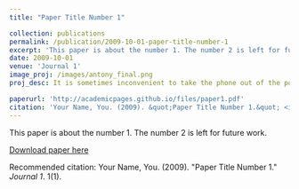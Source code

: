 ```yaml
---
title: "Paper Title Number 1"

collection: publications
permalink: /publication/2009-10-01-paper-title-number-1
excerpt: 'This paper is about the number 1. The number 2 is left for future work.'
date: 2009-10-01
venue: 'Journal 1'
image_proj: /images/antony_final.png
proj_desc: It is sometimes inconvenient to take the phone out of the pocket to view information from the phone. This retrieval process can be cumbersome when holding a shopping bag and potentially dangerous while biking. So, we explore the idea of directly viewing information through the fabric of a pocket using low-resolution bright LED matrix displays. It is sometimes incovenient and cumbersome to view information from your phone when your An online survey studied the different pocket locations in clothing and the objects stored in them. We also ran a technical experiment to evaluate the ability of LED matrix to shine through 40 different garment fabrics. We also conducted a in-person user study to evaluate our general approach of through-fabric devices, interaction vocabulary, and potential usage scenarios.

paperurl: 'http://academicpages.github.io/files/paper1.pdf'
citation: 'Your Name, You. (2009). &quot;Paper Title Number 1.&quot; <i>Journal 1</i>. 1(1).'
---
```

This paper is about the number 1. The number 2 is left for future work.

[Download paper here](http://academicpages.github.io/files/paper1.pdf)

Recommended citation: Your Name, You. (2009). "Paper Title Number 1." <i>Journal 1</i>. 1(1).
